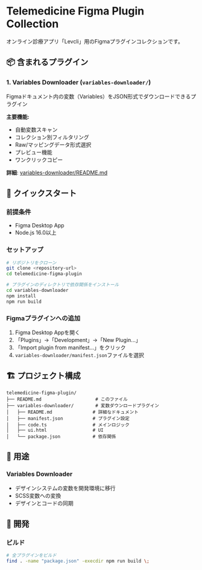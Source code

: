 # Telemedicine Figma Plugin Collection

オンライン診療アプリ「Levcli」用のFigmaプラグインコレクションです。

## 📦 **含まれるプラグイン**

### **1. Variables Downloader** (`variables-downloader/`)
Figmaドキュメント内の変数（Variables）をJSON形式でダウンロードできるプラグイン

**主要機能:**
- 自動変数スキャン
- コレクション別フィルタリング
- Raw/マッピングデータ形式選択
- プレビュー機能
- ワンクリックコピー

**詳細**: [variables-downloader/README.md](variables-downloader/README.md)



## 🚀 **クイックスタート**

### **前提条件**
- Figma Desktop App
- Node.js 16.0以上

### **セットアップ**
```bash
# リポジトリをクローン
git clone <repository-url>
cd telemedicine-figma-plugin

# プラグインのディレクトリで依存関係をインストール
cd variables-downloader
npm install
npm run build
```

### **Figmaプラグインへの追加**
1. Figma Desktop Appを開く
2. 「Plugins」→「Development」→「New Plugin...」
3. 「Import plugin from manifest...」をクリック
4. `variables-downloader/manifest.json`ファイルを選択

## 🏗️ **プロジェクト構成**

```
telemedicine-figma-plugin/
├── README.md                    # このファイル
├── variables-downloader/        # 変数ダウンロードプラグイン
│   ├── README.md               # 詳細なドキュメント
│   ├── manifest.json           # プラグイン設定
│   ├── code.ts                 # メインロジック
│   ├── ui.html                 # UI
│   └── package.json            # 依存関係
```

## 🎯 **用途**

### **Variables Downloader**
- デザインシステムの変数を開発環境に移行
- SCSS変数への変換
- デザインとコードの同期



## 🔧 **開発**

### **ビルド**
```bash
# 全プラグインをビルド
find . -name "package.json" -execdir npm run build \;
```
